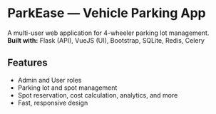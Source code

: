 # ParkEase — Vehicle Parking App

A multi-user web application for 4-wheeler parking lot management.  
**Built with:** Flask (API), VueJS (UI), Bootstrap, SQLite, Redis, Celery

## Features
- Admin and User roles
- Parking lot and spot management
- Spot reservation, cost calculation, analytics, and more
- Fast, responsive design

